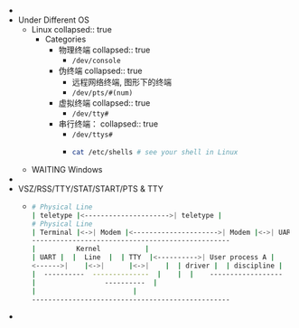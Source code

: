 -
- Under Different OS
  - Linux
    collapsed:: true
    - Categories
      - 物理终端
        collapsed:: true
        - `/dev/console`
      - 伪终端
        collapsed:: true
        - 远程网络终端, 图形下的终端
        - `/dev/pts/#(num)`
      - 虚拟终端
        collapsed:: true
        - `/dev/tty#`
      - 串行终端：
        collapsed:: true
        - `/dev/ttys#`
        - ```bash
          cat /etc/shells # see your shell in Linux
          ```
  - WAITING Windows
-
- VSZ/RSS/TTY/STAT/START/PTS & TTY
  - ```bash
    # Physical Line
    | teletype |<--------------------->| teletype |
    # Physical Line
    | Terminal |<->| Modem |<--------------------->| Modem |<->| UART |<->| Computer |
    -------------------------------------------------
    |          Kernel           |
    | UART |  |  Line  |  | TTY  |<---------->| User process A |
    <------>|    |<->|      |<->|    |  | driver |  | discipline |  | driver |<---------->| User process B |
    |  ----------  --------------  |    |  |    ------------------
    |                 ----------  |
    |                        |
    -------------------------------------------------
    ```
-